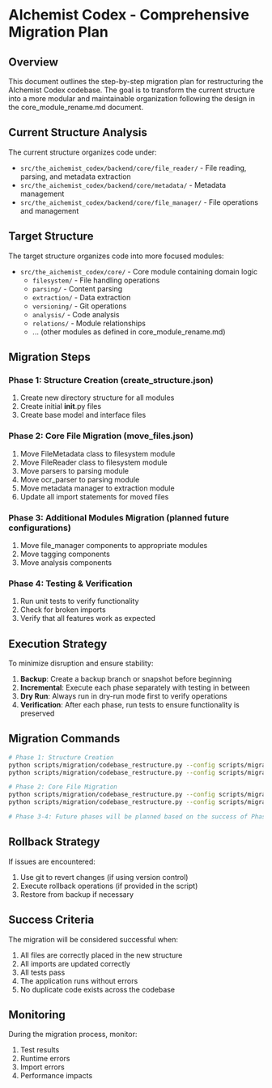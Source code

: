 # AIchemist Codex - Comprehensive Migration Plan

## Overview

This document outlines the step-by-step migration plan for restructuring the
AIchemist Codex codebase. The goal is to transform the current structure into a
more modular and maintainable organization following the design in the
core_module_rename.md document.

## Current Structure Analysis

The current structure organizes code under:

- `src/the_aichemist_codex/backend/core/file_reader/` - File reading, parsing,
  and metadata extraction
- `src/the_aichemist_codex/backend/core/metadata/` - Metadata management
- `src/the_aichemist_codex/backend/core/file_manager/` - File operations and
  management

## Target Structure

The target structure organizes code into more focused modules:

- `src/the_aichemist_codex/core/` - Core module containing domain logic
  - `filesystem/` - File handling operations
  - `parsing/` - Content parsing
  - `extraction/` - Data extraction
  - `versioning/` - Git operations
  - `analysis/` - Code analysis
  - `relations/` - Module relationships
  - ... (other modules as defined in core_module_rename.md)

## Migration Steps

### Phase 1: Structure Creation (create_structure.json)

1. Create new directory structure for all modules
2. Create initial **init**.py files
3. Create base model and interface files

### Phase 2: Core File Migration (move_files.json)

1. Move FileMetadata class to filesystem module
2. Move FileReader class to filesystem module
3. Move parsers to parsing module
4. Move ocr_parser to parsing module
5. Move metadata manager to extraction module
6. Update all import statements for moved files

### Phase 3: Additional Modules Migration (planned future configurations)

1. Move file_manager components to appropriate modules
2. Move tagging components
3. Move analysis components

### Phase 4: Testing & Verification

1. Run unit tests to verify functionality
2. Check for broken imports
3. Verify that all features work as expected

## Execution Strategy

To minimize disruption and ensure stability:

1. **Backup**: Create a backup branch or snapshot before beginning
2. **Incremental**: Execute each phase separately with testing in between
3. **Dry Run**: Always run in dry-run mode first to verify operations
4. **Verification**: After each phase, run tests to ensure functionality is
   preserved

## Migration Commands

```bash
# Phase 1: Structure Creation
python scripts/migration/codebase_restructure.py --config scripts/migration/create_structure.json --dry-run
python scripts/migration/codebase_restructure.py --config scripts/migration/create_structure.json

# Phase 2: Core File Migration
python scripts/migration/codebase_restructure.py --config scripts/migration/move_files.json --dry-run
python scripts/migration/codebase_restructure.py --config scripts/migration/move_files.json

# Phase 3-4: Future phases will be planned based on the success of Phases 1-2
```

## Rollback Strategy

If issues are encountered:

1. Use git to revert changes (if using version control)
2. Execute rollback operations (if provided in the script)
3. Restore from backup if necessary

## Success Criteria

The migration will be considered successful when:

1. All files are correctly placed in the new structure
2. All imports are updated correctly
3. All tests pass
4. The application runs without errors
5. No duplicate code exists across the codebase

## Monitoring

During the migration process, monitor:

1. Test results
2. Runtime errors
3. Import errors
4. Performance impacts
